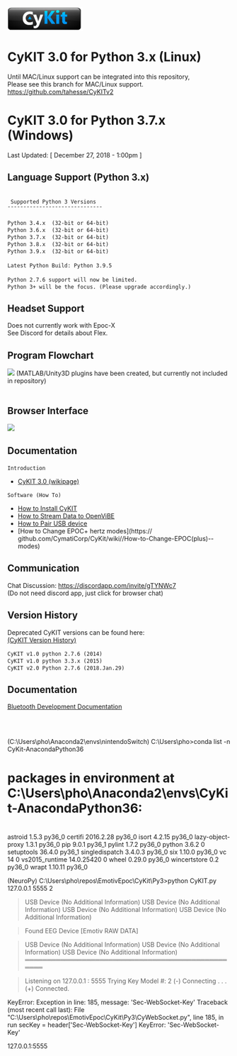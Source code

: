 <img src="https://raw.githubusercontent.com/CymatiCorp/CyKit/git-images/Images/CyKIT5.png" width=34% height=34%  />


CyKIT 3.0 for Python 3.x (Linux)
=
Until MAC/Linux support can be integrated into this repository, <br>
Please see this branch for MAC/Linux support. <br>
https://github.com/tahesse/CyKITv2

CyKIT 3.0 for Python 3.7.x (Windows)
=

Last Updated: [ December 27, 2018 - 1:00pm ]

Language Support (Python 3.x)
----------------
```

 Supported Python 3 Versions
¯¯¯¯¯¯¯¯¯¯¯¯¯¯¯¯¯¯¯¯¯¯¯¯¯¯¯¯¯¯

Python 3.4.x  (32-bit or 64-bit)
Python 3.6.x  (32-bit or 64-bit) 
Python 3.7.x  (32-bit or 64-bit) 
Python 3.8.x  (32-bit or 64-bit) 
Python 3.9.x  (32-bit or 64-bit)

Latest Python Build: Python 3.9.5

Python 2.7.6 support will now be limited.
Python 3+ will be the focus. (Please upgrade accordingly.)

```

Headset Support
----------------
Does not currently work with Epoc-X  <br>
See Discord for details about Flex. 

Program Flowchart
-------------------

<img src="https://raw.githubusercontent.com/CymatiCorp/CyKit/git-images/Images/CyKIT-Flowchart.png" />
(MATLAB/Unity3D plugins have been created, but currently not included in repository) <br><br>

Browser Interface
-------------------

<img src="https://raw.githubusercontent.com/CymatiCorp/CyKit/git-images/Images/CyKIT-Preview.png" />

Documentation
-------------------
```
Introduction
```
* [CyKIT 3.0 (wikipage)](https://github.com/CymatiCorp/CyKit/wiki/CyKIT-3.0-Documentation)
```
Software (How To)
```
* [How to Install CyKIT](https://github.com/CymatiCorp/CyKit/wiki/How-to-Install-CyKIT)
* [How to Stream Data to OpenViBE](https://github.com/CymatiCorp/CyKit/wiki/How-to-Stream-Data-to-OpenViBE)
* [How to Pair USB device](https://github.com/CymatiCorp/CyKit/wiki/How-to-Pair-USB-device)
* [How to Change EPOC+ hertz modes](https:// github.com/CymatiCorp/CyKit/wiki//How-to-Change-EPOC(plus)--modes)  


Communication
-
Chat Discussion: https://discordapp.com/invite/gTYNWc7 <br>
(Do not need discord app, just click for browser chat)

Version History
-
Deprecated CyKIT versions can be found here: <br>
[(CyKIT Version History)](https://github.com/CymatiCorp/CyKit/tree/git-images/History/) <br>

```
CyKIT v1.0 python 2.7.6 (2014)
CyKIT v1.0 python 3.3.x (2015)
CyKIT v2.0 Python 2.7.6 (2018.Jan.29)
```

Documentation
-

[Bluetooth Development Documentation](https://github.com/CymatiCorp/CyKit/blob/git-images/Documentation/Bluetooth_Development-Epoc.pdf)


<br><br>

(C:\Users\pho\Anaconda2\envs\nintendoSwitch) C:\Users\pho>conda list -n CyKit-AnacondaPython36
# packages in environment at C:\Users\pho\Anaconda2\envs\CyKit-AnacondaPython36:
#
astroid                   1.5.3                    py36_0
certifi                   2016.2.28                py36_0
isort                     4.2.15                   py36_0
lazy-object-proxy         1.3.1                    py36_0
pip                       9.0.1                    py36_1
pylint                    1.7.2                    py36_0
python                    3.6.2                         0
setuptools                36.4.0                   py36_1
singledispatch            3.4.0.3                  py36_0
six                       1.10.0                   py36_0
vc                        14                            0
vs2015_runtime            14.0.25420                    0
wheel                     0.29.0                   py36_0
wincertstore              0.2                      py36_0
wrapt                     1.10.11                  py36_0


(NeuroPy) C:\Users\pho\repos\EmotivEpoc\CyKit\Py3>python CyKIT.py 127.0.0.1 5555 2
> USB Device (No Additional Information)
> USB Device (No Additional Information)
> USB Device (No Additional Information)
> USB Device (No Additional Information)

> Found EEG Device [Emotiv RAW DATA] 

> USB Device (No Additional Information)
> USB Device (No Additional Information)
> USB Device (No Additional Information)
══════════════════════════════════════════════════

> Listening on 127.0.0.1 : 5555
> Trying Key Model #: 2
(-) Connecting . . .
(+) Connected.

KeyError: Exception in line: 185, message: 'Sec-WebSocket-Key'
Traceback (most recent call last):
  File "C:\Users\pho\repos\EmotivEpoc\CyKit\Py3\CyWebSocket.py", line 185, in run
    secKey = header['Sec-WebSocket-Key']
KeyError: 'Sec-WebSocket-Key'

127.0.0.1:5555
